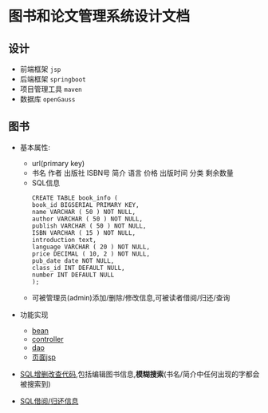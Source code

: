 # 图书和论文管理系统设计文档

## 设计
- 前端框架 `jsp`
- 后端框架 `springboot`
- 项目管理工具 `maven`
- 数据库 `openGauss`

## 图书
- 基本属性:
  - url(primary key)
  - 书名 作者 出版社 ISBN号 简介 语言 价格 出版时间 分类 剩余数量
  - SQL信息
    ```shell
    CREATE TABLE book_info (
  	book_id BIGSERIAL PRIMARY KEY,
  	name VARCHAR ( 50 ) NOT NULL,
  	author VARCHAR ( 50 ) NOT NULL,
  	publish VARCHAR ( 50 ) NOT NULL,
  	ISBN VARCHAR ( 15 ) NOT NULL,
  	introduction text,
  	language VARCHAR ( 20 ) NOT NULL,
  	price DECIMAL ( 10, 2 ) NOT NULL,
  	pub_date date NOT NULL,
  	class_id INT DEFAULT NULL,
  	number INT DEFAULT NULL 
    );
    ```
  - 可被管理员(admin)添加/删除/修改信息,可被读者借阅/归还/查询

- 功能实现
  - [bean](src\main\java\com\library\bean\Book.java)
  - [controller](src\main\java\com\library\controller\BookController.java)
  - [dao](src/main/java/com/library/dao/BookDao.java)
  - [页面jsp](src\main\webapp\WEB-INF\jsp)



- [SQL增删改查代码](src\main\resources\MyBatis\book.xml),包括编辑图书信息,**模糊搜索**(书名/简介中任何出现的字都会被搜索到)
- [SQL借阅/归还信息](src\main\resources\MyBatis\lend.xml)
